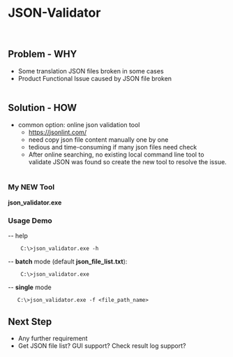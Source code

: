 # JSON-Validator

<br>

## Problem - WHY

- Some translation JSON files broken in some cases
- Product Functional Issue caused by JSON file broken 
<br><br>
## Solution - HOW

- common option: online json validation tool
  - https://jsonlint.com/
  - need copy json file content manually one by one
  - tedious and time-consuming if many json files need check
  - After online searching, no existing local command line tool to validate JSON was found so create the new tool to resolve the issue.
  <br><br>

### My NEW Tool
**json_validator.exe**

### Usage Demo

  -- help

```
    C:\>json_validator.exe -h
``` 
  -- **batch** mode (default **json_file_list.txt**):

```
    C:\>json_validator.exe
``` 
  -- **single** mode

```
   C:\>json_validator.exe -f <file_path_name> 
```

## Next Step

- Any further requirement
- Get JSON file list? GUI support? Check result log support?
